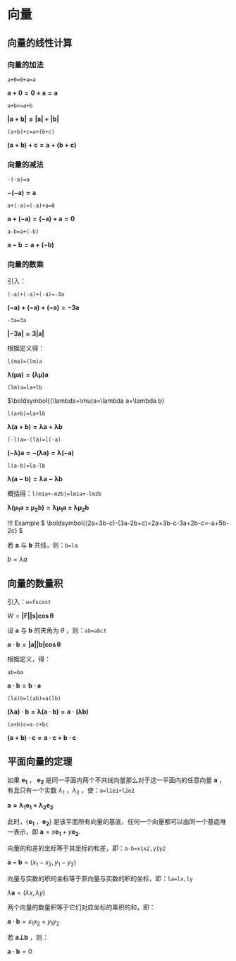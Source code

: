 # 向量

## 向量的线性计算

### 向量的加法

`a+0=0+a=a`

$\boldsymbol{a+0=0+a=a}$

`a+b<=a+b`


$\boldsymbol{|a+b|≤|a|+|b|}$


`(a+b)+c=a+(b+c)`


$\boldsymbol{(a+b)+c=a+(b+c)}$


### 向量的减法

`-(-a)=a`


$\boldsymbol{-(-a)=a}$


`a+(-a)=(-a)+a=0`


$\boldsymbol{a+(-a)=(-a)+a=0}$

`a-b=a+(-b)`


$\boldsymbol{a-b=a+(-b)}$

### 向量的数乘

引入：

`(-a)+(-a)+(-a)=-3a`

$\boldsymbol{(-a)+(-a)+(-a)=-3a}$

`-3a=3a`


$\boldsymbol{|-3a|=3|a|}$

根据定义得：

`l(ma)=(lm)a`


$\boldsymbol{\lambda(\mu a)=(\lambda \mu)a}$

`(lm)a=la+lb`

$\boldsymbol{(\lambda+\mu)a=\lambda a+\lambda b}

`l(a+b)=la+lb`

$\boldsymbol{\lambda(a+b)=\lambda a+\lambda b}$

`(-l)a=-(la)=l(-a)`

$\boldsymbol{(-\lambda)a=-(\lambda a)=\lambda (-a)}$

`l(a-b)=la-lb`

$\boldsymbol{\lambda(a-b)=\lambda a-\lambda b}$

概括得：`l(m1a+-m2b)=lm1a+-lm2b`

$\boldsymbol{\lambda({\mu_1}a±{\mu_2}b)=\lambda {\mu_1} a±\lambda {\mu_2} b}$

!!! Example
    $
    \boldsymbol{(2a+3b-c)-(3a-2b+c)=2a+3b-c-3a+2b-c=-a+5b-2c}
    $

若 $\boldsymbol{a}$ 与 $\boldsymbol{b}$ 共线，则：`b=la`

$b=\lambda a$

## 向量的数量积

引入：`w=fscost`

$W=\boldsymbol{|F||s|\cos \theta}$

设 $\boldsymbol{a}$ 与 $\boldsymbol{b}$ 的夹角为 $\theta$ ，则：`ab=abct`

$\boldsymbol{a·b=|a||b|\cos \theta}$

根据定义，得：

`ab=ba`

$\boldsymbol{a·b=b·a}$

`(la)b=l(ab)=a(lb)`

$\boldsymbol{(\lambda a)·b=\lambda(a·b)=a·(\lambda b)}$

`(a+b)c=a·c+bc`

$\boldsymbol{(a+b)·c=a·c+b·c}$

## 平面向量的定理

如果 $\boldsymbol{e_1}$ ， $\boldsymbol{e_2}$ 是同一平面内两个不共线向量那么对于这一平面内的任意向量 $\boldsymbol{a}$ ，有且只有一个实数 $\lambda_1$ ，$\lambda_2$ ，使：`a=l1e1+l2e2`

$\boldsymbol{a=\lambda_1 e_1+\lambda_2 e_2}$

此时，{$\boldsymbol{e_1}$ ，$\boldsymbol{e_2}$} 是该平面所有向量的基底，任何一个向量都可以由同一个基底唯一表示，即 $\boldsymbol{a} = x\boldsymbol{e_1}+y\boldsymbol{e_2}$.

向量的和差的坐标等于其坐标的和差，即：`a-b=x1x2,y1y2`

$\boldsymbol{a-b} = (x_1 - x_2, y_1 - y_2)$

向量与实数的积的坐标等于原向量与实数的积的坐标，即：`la=lx,ly`

$\lambda \boldsymbol{a}=(\lambda x, \lambda y)$

两个向量的数量积等于它们对应坐标的乘积的和，即：

$\boldsymbol{a·b} = x_1 x_2 + y_1 y_2$

若 $\boldsymbol{a⊥b}$ ，则：

$\boldsymbol{a·b} = 0$
